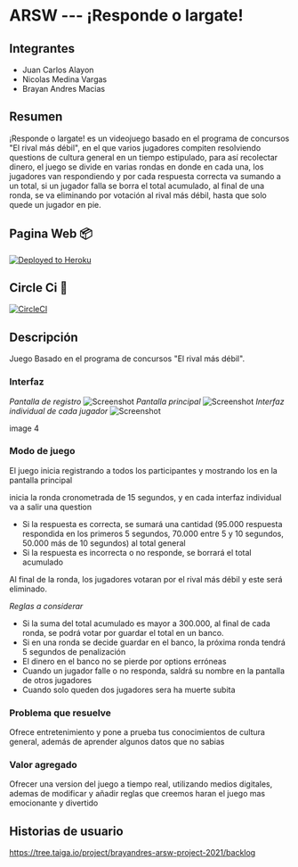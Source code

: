 # ARSW --- ¡Responde o largate!

## Integrantes 
- Juan Carlos Alayon
- Nicolas Medina Vargas
- Brayan Andres Macias

## Resumen
¡Responde o largate! es un videojuego basado en el programa de concursos "El rival más débil", en el que varios jugadores compiten 
resolviendo questions de cultura general en un tiempo estipulado, para así recolectar dinero, el juego se divide en varias rondas
en donde en cada una, los jugadores van respondiendo y por cada respuesta correcta va sumando a un total, si un jugador falla se borra el total
acumulado, al final de una ronda, se va eliminando por votación al rival más débil, hasta que solo quede un jugador en pie.

## Pagina Web 📦
[![Deployed to Heroku](https://www.herokucdn.com/deploy/button.png)](https://responde-o-largate.herokuapp.com/)

## Circle Ci 🔧
[![CircleCI](https://circleci.com/gh/circleci/circleci-docs.svg?style=svg)](https://app.circleci.com/pipelines/github/Juank648/ARSW---Proyecto)

## Descripción 
Juego Basado en el programa de concursos "El rival más débil". 
### Interfaz 
_Pantalla de registro_
![Screenshot](img/pantallacarga.png)
_Pantalla principal_
![Screenshot](img/pantallaprin.png)
_Interfaz individual de cada jugador_
![Screenshot](img/pantallaindi.png)

image 4
###  Modo de juego 
El juego inicia registrando a todos los participantes y mostrando los en la pantalla principal

inicia la ronda cronometrada de 15 segundos, y en cada interfaz individual va a salir una question

- Si la respuesta es correcta, se sumará una cantidad (95.000 respuesta respondida en los primeros 5 segundos, 70.000 entre 5 y 10 segundos, 50.000 más de 10 segundos) al total general
- Si la respuesta es incorrecta o no responde, se borrará el total acumulado

Al final de la ronda, los jugadores votaran por el rival más débil y este será eliminado.

_Reglas a considerar_
- Si la suma del total acumulado es mayor a 300.000, al final de cada ronda, se podrá votar por guardar el total en un banco.
- Si en una ronda se decide guardar en el banco, la próxima ronda tendrá 5 segundos de penalización 
- El dinero en el banco no se pierde por options erróneas 
- Cuando un jugador falle o no responda, saldrá su nombre en la pantalla de otros jugadores 
- Cuando solo queden dos jugadores sera ha muerte subita

### Problema que resuelve
Ofrece entretenimiento y pone a prueba tus conocimientos de cultura general, además de aprender algunos datos que no sabias

### Valor agregado
Ofrecer una version del juego a tiempo real, utilizando medios digitales, ademas de modificar y añadir reglas que creemos haran el juego mas emocionante y divertido


## Historias de usuario
https://tree.taiga.io/project/brayandres-arsw-project-2021/backlog










